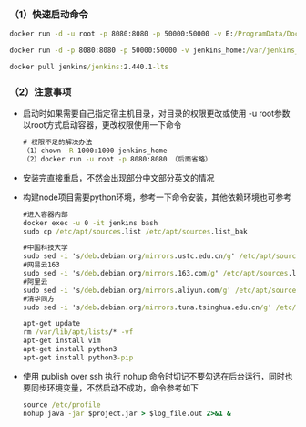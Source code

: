 ### （1）快速启动命令

```cmd
docker run -d -u root -p 8080:8080 -p 50000:50000 -v E:/ProgramData/DockerData/jenkins:/var/jenkins_home -e PLUGINS_FORCE_UPGRADE=true  -e TRY_UPGRADE_IF_NO_MARKER=true -e JAVA_OPTS=-Duser.timezone=Asia/Shanghai --name jenkins --restart=on-failure jenkins/jenkins:2.440.1-lts

docker run -d -p 8080:8080 -p 50000:50000 -v jenkins_home:/var/jenkins_home -e PLUGINS_FORCE_UPGRADE=true  -e TRY_UPGRADE_IF_NO_MARKER=true -e JAVA_OPTS=-Duser.timezone=Asia/Shanghai --name jenkins --restart=on-failure jenkins/jenkins:lts-jdk11

docker pull jenkins/jenkins:2.440.1-lts
```

### （2）注意事项

- 启动时如果需要自己指定宿主机目录，对目录的权限更改或使用 -u root参数以root方式启动容器，更改权限使用一下命令

  ```cmd
  # 权限不足的解决办法
  （1）chown -R 1000:1000 jenkins_home
  （2）docker run -u root -p 8080:8080 （后面省略）
  ```

- 安装完直接重启，不然会出现部分中文部分英文的情况

- 构建node项目需要python环境，参考一下命令安装，其他依赖环境也可参考

  ```cmd
  #进入容器内部
  docker exec -u 0 -it jenkins bash
  sudo cp /etc/apt/sources.list /etc/apt/sources.list_bak
  
  #中国科技大学
  sudo sed -i 's/deb.debian.org/mirrors.ustc.edu.cn/g' /etc/apt/sources.list
  #网易云163
  sudo sed -i 's/deb.debian.org/mirrors.163.com/g' /etc/apt/sources.list
  #阿里云
  sudo sed -i 's/deb.debian.org/mirrors.aliyun.com/g' /etc/apt/sources.list
  #清华同方
  sudo sed -i 's/deb.debian.org/mirrors.tuna.tsinghua.edu.cn/g' /etc/apt/sources.list
  
  apt-get update
  rm /var/lib/apt/lists/* -vf
  apt-get install vim
  apt-get install python3
  apt-get install python3-pip
  ```

- 使用 publish over ssh 执行 nohup 命令时切记不要勾选在后台运行，同时也要同步环境变量，不然启动不成功，命令参考如下

  ```cmd
  source /etc/profile
  nohup java -jar $project.jar > $log_file.out 2>&1 &
  ```

  
